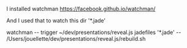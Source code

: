 I installed watchman https://facebook.github.io/watchman/

And I used that to watch this dir '*.jade'

watchman -- trigger ~/dev/presentations/reveal.js jadefiles '*.jade' -- /Users/jouellette/dev/presentations/reveal.js/rebuild.sh